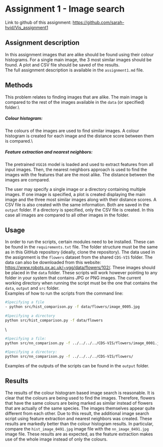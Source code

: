 # Assignment 1 - Image search
 
Link to github of this assignment: https://github.com/sarah-hvid/Vis_assignment1

## Assignment description
In this assignment images that are alike should be found using their colour histograms. For a single main image, the 3 most similar images should be found. A plot and CSV file should be saved of the results.\
The full assignment description is available in the ```assignment1.md``` file. 

## Methods
This problem relates to finding images that are alike. The main image is compared to the rest of the images available in the ```data``` (or specified) folder.\
##### Colour histogram:
The colours of the images are used to find similar images. A colour histogram is created for each image and the distance score between them is compared.\
##### Feature extraction and nearest neighbors:
The pretrained ```VGG16``` model is loaded and used to extract features from all input images. Then, the nearest neighbors approach is used to find the images with the features that are the most alike. The distance between the images are compared.

The user may specify a single image or a directory containing multiple images. If one image is specified, a plot is created displaying the main image and the three most similar images along with their distance scores. A CSV file is also created with the same information. Both are saved in the ```output``` folder. If a directory is specified, only the CSV file is created. In this case all images are compared to all other images in the folder.

## Usage
In order to run the scripts, certain modules need to be installed. These can be found in the ```requirements.txt``` file. The folder structure must be the same as in this GitHub repository (ideally, clone the repository).
The data used in the assignment is the ```flowers``` dataset from the shared ```CDS-VIS``` folder. The data can also be downloaded from this website: https://www.robots.ox.ac.uk/~vgg/data/flowers/102/. These images should be placed in the ```data``` folder. These scripts will work however pointing to any folder in your system that contains JPG or PNG images. The current working directory when running the script must be the one that contains the ```data```, ```output``` and ```src``` folder.\
Examples of how to run the scripts from the command line: 

```bash
#Specifying a file
- python src/hist_comparison.py -f data/flowers/image_0005.jpg
    
#Specifying a directory
python src/hist_comparison.py -f data/flowers
```

\
```bash
#Specifying a file:
python src/nn_comparison.py -f ../../../../CDS-VIS/flowers/image_0001.jpg
    
#Specifying a directory:
python src/nn_comparison.py -f ../../../../CDS-VIS/flowers/
```

Examples of the outputs of the scripts can be found in the ```output``` folder. 

## Results
The results of the colour histogram based image search is reasonable. It is clear that the colours are being used to find the images. Therefore, flowers that have the same colours are being marked as similar instead of flowers that are actually of the same species. The images themselves appear quite different from each other. Due to this result, the additional image search script using feature extraction and nearest neighbors was created. These results are markedly better than the colour histogram results. In particular, compare the ```hist_image_0491.jpg``` image file with the ```nn_image_0491.jpg``` image file. These results are as expected, as the feature extraction makes use of the whole image instead of only the colours. 